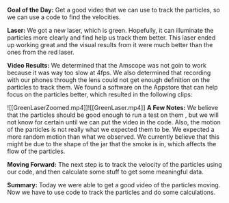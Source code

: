 **Goal of the Day:** Get a good video that we can use to track the particles, so we can use a code to find the velocities.

**Laser:** We got a new laser, which is green. Hopefully, it can illuminate the particles more clearly and find help us track them better. This laser ended up working great and the visual results from it were much better than the ones from the red laser. 

**Video Results:** We determined that the Amscope was not goin to work because it was way too slow at 4fps. We also determined that recording with our phones through the lens could not get enough definition on the particles to track them. We found a software on the Appstore that can help focus on the particles better, which resulted in the following clips:

![[GreenLaserZoomed.mp4]]![[GreenLaser.mp4]]
**A Few Notes:** We believe that the particles should be good enough to run a test on them , but we will not know for certain until we can put the video in the code. Also, the motion of the particles is not really what we expected them to be. We expected a more random motion than what we observed. We currently believe that this might be due to the shape of the jar that the smoke is in, which affects the flow of the particles.

**Moving Forward:** The next step is to track the velocity of the particles using our code, and then calculate some stuff to get some meaningful data.

**Summary:** Today we were able to get a good video of the particles moving. Now we have to use code to track the particles and do some calculations.